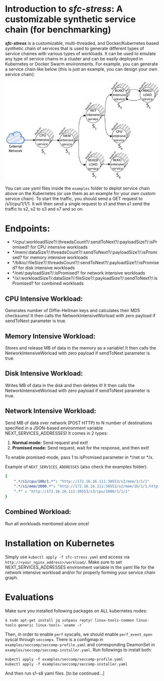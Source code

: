 # Introduction to _sfc-stress_: A customizable synthetic service chain (for benchmarking)
**_sfc-stress_** is a customizable, multi-threaded, and Docker/Kubernetes based synthetic chain of services that is used to generate different types of service chaines with various types of workloads. It can be used to emulate any type of service chains in a cluster and can be easily deployed in Kubernetes or Docker Swarm environments. For example, you can generate a service chain like below (this is just an example, you can design your own service chain):    

![Image of a service chain](./images/service_chain.jpg)

You can use yaml files inside the `examples` folder to deplot service chain above on the Kubernetes (or use them as an example for your own custom service chain). To start the traffic, you should send a GET request to /s1/cpu/1/1/1. It will then send a single request to s1 and then s1 send the traffic to s2, s2 to s3 and s7 and so on.

# Endpoints:
* */cpu/:workloadSize?/:threadsCount?/:sendToNext?/:payloadSize?/:isPromised? for CPU intensive workloads
* */mem/:dataSize?/:threadsCount?/:sendToNext?/:payloadSize?/:isPromised? for memory intensive workloads
* */blkio/:fileSize?/:threadsCount?/:sendToNext?/:payloadSize?/:isPromised? for disk intensive workloads
* */net/:payloadSize?/:isPromised? for network intensive workloads
* */x/:workloadSize?/:dataSize?/:fileSize?/:payloadSize?/:sendToNext?/:isPromised? for combined workloads


## CPU Intensive Workload: 
Generates <workloadSize> number of Diffie-Hellman keys and calculates their MD5 checksums! It then calls the NetworkIntensiveWorload with zero payload if sendToNext parameter is true.

## Memory Intensive Workload: 
Stores and release <dataSize>MB of data in the memory as a variable! It then calls the NetworkIntensiveWorload with zero payload if sendToNext parameter is true.

## Disk Intensive Workload: 
Writes <fileSize>MB of data in the disk and then deletes it! It then calls the NetworkIntensiveWorload with zero payload if sendToNext parameter is true.

## Network Intensive Workload:
Send <payloadSize>MB of data over network (POST HTTP) to N number of destinations specified in a JSON-based environment variable NEXT_SERVICES_ADDRESSES!
It comes in 2 types:
 
1. **Normal mode:** Send request and exit!
2. **Promised mode:** Send request, wait for the response, and then exit!

To enable promised-mode, pass 1 to isPromised parameter in */net or */x.

Example of `NEXT_SERVICES_ADDRESSES` (also check the examples folder):
```yaml
{
    ".*/s1/cpu/100/1.*": "http://172.16.16.111:30553/s2/mem/1/1/1"
    ".*/s1/mem/2000.*": "http://172.16.16.111:30553/s2/mem/10/1/1,http://172.16.16.111:30553/s3/x/100"
    ".*" : "http://172.16.16.111:30553/s3/cpu/1000/1/1/1"
}
```

## Combined Workload: 
Run all workloads mentioned above once!

# Installation on Kubernetes
Simply use `kubectl apply -f sfc-stress.yaml` and access via `http://<your_nginx_address>/workload/`. Make sure to set NEXT_SERVICES_ADDRESSES environment variable in the yaml file for the network intensive workload and/or for properly forming your service chain graph.

# Evaluations
Make sure you installed following packages on ALL kubernetes nodes:

```
$ sudo apt-get install jq sshpass reptyr linux-tools-common linux-tools-generic linux-tools-`uname -r`
```

Then, in order to enable `perf` syscalls, we should enable `perf_event_open` syscal through `seccomps`. There is a configmap in `examples/seccomp/seccomp-profile.yaml` and corresponding DeamonSet in `examples/seccomp/seccomp-installer.yaml`. Run followings to install both:

```
kubectl apply -f examples/seccomp/seccomp-profile.yaml
kubectl apply -f examples/seccomp/seccomp-installer.yaml
```

And then run s1-s8 yaml files.
[to be continued...]
